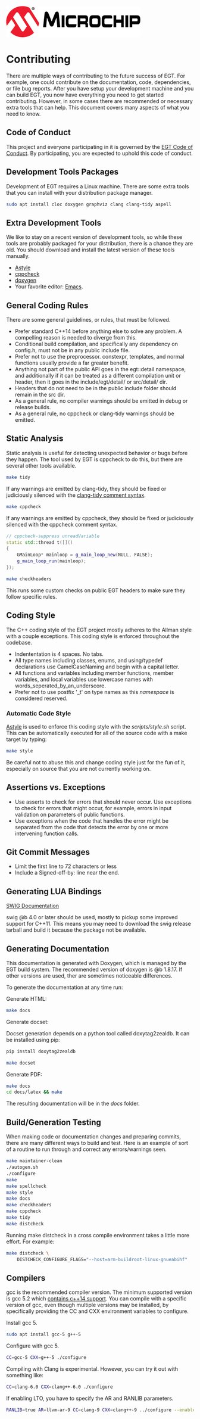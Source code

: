 ![Microchip](docs/src/microchip_logo.png)

# Contributing

There are multiple ways of contributing to the future success of EGT.  For
example,  one could contribute on the documentation, code, dependencies, or file
bug reports.  After you have setup your development machine and you can build
EGT, you now have everything you need to get started contributing.  However,
in some cases there are recommended or necessary extra tools that can help. This
document covers many aspects of what you need to know.

## Code of Conduct

This project and everyone participating in it is governed by the
[EGT Code of Conduct](CODE_OF_CONDUCT.md). By participating, you are expected to
uphold this code of conduct.

## Development Tools Packages

Development of EGT requires a Linux machine.  There are some extra tools that
you can install with your distribution package manager.

```sh
sudo apt install cloc doxygen graphviz clang clang-tidy aspell
```

## Extra Development Tools

We like to stay on a recent version of development tools, so while these tools
are probably packaged for your distribution, there is a chance they are old.
You should download and install the latest version of these tools manually.

- [Astyle](http://astyle.sourceforge.net/)
- [cppcheck](http://cppcheck.sourceforge.net/)
- [doxygen](http://www.doxygen.nl/)
- Your favorite editor: [Emacs](https://www.gnu.org/software/emacs/).

## General Coding Rules

There are some general guidelines, or rules, that must be followed.

- Prefer standard C++14 before anything else to solve any problem.  A compelling
reason is needed to diverge from this.
- Conditional build compilation, and specifically any dependency on config.h,
must not be in any public include file.
- Prefer not to use the preprocessor.  constexpr, templates, and normal functions
usually provide a far greater benefit.
- Anything not part of the public API goes in the egt::detail namespace, and
additionally if it can be treated as a different compilation unit or header,
then it goes in the include/egt/detail/ or src/detail/ dir.
- Headers that do not need to be in the public include folder should
remain in the src dir.
- As a general rule, no compiler warnings should be emitted in debug or release
builds.
- As a general rule, no cppcheck or clang-tidy warnings should be emitted.

## Static Analysis

Static analysis is useful for detecting unexpected behavior or bugs before they
happen.  The tool used by EGT is cppcheck to do this, but there are several
other tools available.

```sh
make tidy
```

If any warnings are emitted by clang-tidy, they should be fixed or judiciously
silenced with the [clang-tidy comment syntax](https://clang.llvm.org/extra/clang-tidy/).


```sh
make cppcheck
```

If any warnings are emitted by cppcheck, they should be fixed or judiciously
silenced with the cppcheck comment syntax.

```cpp
// cppcheck-suppress unreadVariable
static std::thread t([]()
{
    GMainLoop* mainloop = g_main_loop_new(NULL, FALSE);
    g_main_loop_run(mainloop);
});
```

```sh
make checkheaders
```

This runs some custom checks on public EGT headers to make sure they follow
specific rules.

## Coding Style

The C++ coding style of the EGT project mostly adheres to the Allman style with
a couple exceptions.  This coding style is enforced throughout the codebase.

- Indententation is 4 spaces.  No tabs.
- All type names including classes, enums, and using/typedef declarations use
CamelCaseNaming and begin with a capital letter.
- All functions and variables including member functions, member variables, and
local variables use lowercase names with words_seperated_by_an_underscore.
- Prefer not to use postfix '_t' on type names as this _namespace_ is
considered reserved.

### Automatic Code Style

[Astyle](http://astyle.sourceforge.net/) is used to enforce this
coding style with the *scripts/style.sh* script. This can be automatically
executed for all of the source code with a make target by typing:

```sh
make style
```

Be careful not to abuse this and change coding style just for the fun of it,
especially on source that you are not currently working on.

## Assertions vs. Exceptions

- Use asserts to check for errors that should never occur. Use exceptions to
  check for errors that might occur, for example, errors in input validation on
  parameters of public functions.
- Use exceptions when the code that handles the error might be separated from
  the code that detects the error by one or more intervening function calls.

## Git Commit Messages

- Limit the first line to 72 characters or less
- Include a Signed-off-by: line near the end.

## Generating LUA Bindings

[SWIG Documentation](http://www.swig.org/Doc4.0/SWIGDocumentation.html)

swig @b 4.0 or later should be used, mostly to pickup some improved support for
C++11.  This means you may need to download the swig release tarball and build
it because the package not be available.

## Generating Documentation

This documentation is generated with Doxygen, which is managed by the EGT build
system.  The recommended version of doxygen is @b 1.8.17.  If other versions are
used, ther are sometimes noticeable differences.

To generate the documentation at any time run:

Generate HTML:
```sh
make docs
```

Generate docset:

Docset generation depends on a python tool called doxytag2zealdb.  It can be
installed using pip:
```sh
pip install doxytag2zealdb
```

```sh
make docset
```

Generate PDF:
```sh
make docs
cd docs/latex && make
```

The resulting documentation will be in the *docs* folder.

## Build/Generation Testing

When making code or documentation changes and preparing commits, there are many
different ways to build and test.  Here is an example of sort of a routine to
run through and correct any errors/warnings seen.

```sh
make maintainer-clean
./autogen.sh
./configure
make
make spellcheck
make style
make docs
make checkheaders
make cppcheck
make tidy
make distcheck
```

Running make distcheck in a cross compile environment takes a little more
effort.  For example:

```sh
make distcheck \
    DISTCHECK_CONFIGURE_FLAGS="--host=arm-buildroot-linux-gnueabihf"
```

## Compilers

gcc is the recommended compiler version.  The minimum supported version is gcc 5.2
which [contains c++14 support](https://gcc.gnu.org/projects/cxx-status.html#cxx14).
You can compile with a specific version of gcc, even though multiple versions
may be installed, by specifically providing the CC and CXX environment variables
to configure.

Install gcc 5.
```sh
sudo apt install gcc-5 g++-5
```

Configure with gcc 5.
```sh
CC=gcc-5 CXX=g++-5 ./configure
```

Compiling with Clang is experimental.  However, you can try it out with
something like:

```sh
CC=clang-6.0 CXX=clang++-6.0 ./configure
```

If enabling LTO, you have to specify the AR and RANLIB parameters.

```sh
RANLIB=true AR=llvm-ar-9 CC=clang-9 CXX=clang++-9 ../configure --enable-lto
```
